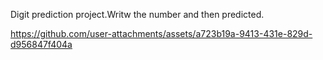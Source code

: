 Digit prediction project.Writw the number and then predicted.

https://github.com/user-attachments/assets/a723b19a-9413-431e-829d-d956847f404a



